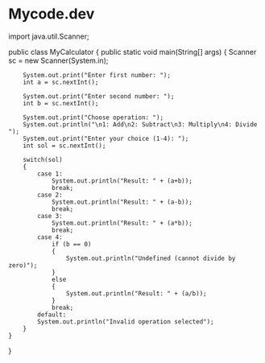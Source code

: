 # Mycode.dev
import java.util.Scanner;

public class MyCalculator
{
	public static void main(String[] args)
	{
		Scanner sc = new Scanner(System.in);
		
		System.out.print("Enter first number: ");
		int a = sc.nextInt();
		
		System.out.print("Enter second number: ");
		int b = sc.nextInt();
		
		System.out.print("Choose operation: ");
		System.out.println("\n1: Add\n2: Subtract\n3: Multiply\n4: Divide ");
		System.out.print("Enter your choice (1-4): ");
		int sol = sc.nextInt();
		
		switch(sol)
		{
			case 1:
				System.out.println("Result: " + (a+b));
				break;
			case 2:
				System.out.println("Result: " + (a-b));
				break;
			case 3:
				System.out.println("Result: " + (a*b));
				break;
			case 4:
				if (b == 0)
				{
					System.out.println("Undefined (cannot divide by zero)");
				}
				else
				{
					System.out.println("Result: " + (a/b));
				}
				break;
			default:
			System.out.println("Invalid operation selected");
		}
	}
}
